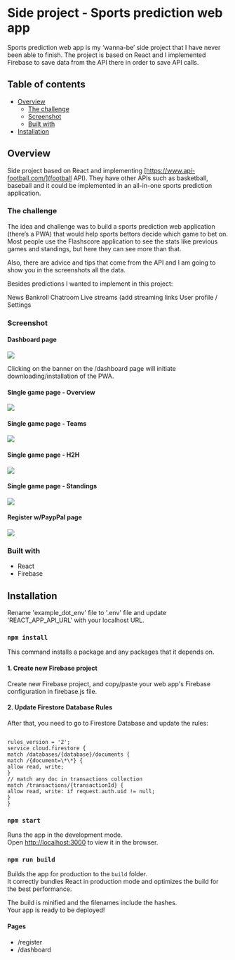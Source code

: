 # Side project - Sports prediction web app

Sports prediction web app is my ‘wanna-be’ side project that I have never been able to finish. The project is based on React and I implemented Firebase to save data from the API there in order to save API calls.

## Table of contents

-   [Overview](#overview)
    -   [The challenge](#the-challenge)
    -   [Screenshot](#screenshot)
    -   [Built with](#built-with)
-   [Installation](#installation)

## Overview

Side project based on React and implementing [https://www.api-football.com/](football API)</a>. They have other APIs such as basketball, baseball and it could be implemented in an all-in-one sports prediction application.

### The challenge

The idea and challenge was to build a sports prediction web application (there’s a PWA) that would help sports bettors decide which game to bet on. Most people use the Flashscore application to see the stats like previous games and standings, but here they can see more than that.

Also, there are advice and tips that come from the API and I am going to show you in the screenshots all the data.

Besides predictions I wanted to implement in this project:

News
Bankroll
Chatroom
Live streams (add streaming links
User profile / Settings

### Screenshot

<h4>Dashboard page</h4>

<img src="https://i.imgur.com/voEFkhR.png"/>

Clicking on the banner on the /dashboard page will initiate downloading/installation of the PWA.

<h4>Single game page - Overview</h4>

<img src="https://i.imgur.com/1yESjqZ.png"/>

<h4>Single game page - Teams</h4>

<img src="https://i.imgur.com/1vloE3F.png"/>

<h4>Single game page - H2H</h4>

<img src="https://i.imgur.com/HYfu3hw.png"/>

<h4>Single game page - Standings</h4>

<img src="https://i.imgur.com/TvKoYtW.png"/>

<h4>Register w/PaypPal page</h4>

<img src="https://i.imgur.com/WhfmJtm.png"/>

### Built with

-   React
-   Firebase

## Installation

Rename 'example_dot_env' file to '.env' file and update 'REACT_APP_API_URL' with your localhost URL.

### `npm install`

This command installs a package and any packages that it depends on.

<h4>1. Create new Firebase project</h4>

Create new Firebase project, and copy/paste your web app's Firebase configuration in firebase.js file.

<h4>2. Update Firestore Database Rules</h4>

After that, you need to go to Firestore Database and update the rules:

```

rules_version = '2';
service cloud.firestore {
match /databases/{database}/documents {
match /{document=\*\*} {
allow read, write;
}
// match any doc in transactions collection
match /transactions/{transactionId} {
allow read, write: if request.auth.uid != null;
}
}

```

### `npm start`

Runs the app in the development mode.\
Open [http://localhost:3000](http://localhost:3000) to view it in the browser.

### `npm run build`

Builds the app for production to the `build` folder.\
It correctly bundles React in production mode and optimizes the build for the best performance.

The build is minified and the filenames include the hashes.\
Your app is ready to be deployed!

<h4>Pages</h4>

-   /register
-   /dashboard
